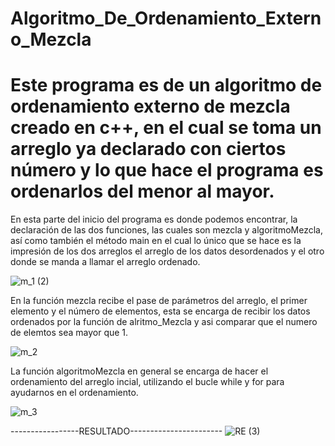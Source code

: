 # Algoritmo_De_Ordenamiento_Externo_Mezcla
# Este programa es de un algoritmo de ordenamiento externo de mezcla creado en c++, en el cual se toma un arreglo ya declarado con ciertos  número y lo  que hace el programa es ordenarlos del menor al mayor.


En esta parte del inicio del programa es donde podemos encontrar, la declaración de las dos funciones, las cuales son mezcla y algoritmoMezcla, así  como también el método main en el cual lo único que se hace es la impresión de los dos arreglos el arreglo de los datos desordenados y el otro donde se manda a llamar el arreglo ordenado.

![m_1 (2)](https://user-images.githubusercontent.com/71079322/97488021-4fe6af00-1923-11eb-878d-e85476582446.png)

En la función mezcla recibe el pase de parámetros del arreglo, el primer elemento y el número de elementos, esta se encarga de recibir los datos ordenados por la función de alritmo_Mezcla y asi comparar que el numero de elemtos sea mayor que 1.

![m_2](https://user-images.githubusercontent.com/71079322/97488516-f763e180-1923-11eb-97b9-a47475699dfa.png)

La función algoritmoMezcla en general se encarga de hacer el ordenamiento del arreglo incial, utilizando el bucle while y for para ayudarnos en el ordenamiento.

![m_3](https://user-images.githubusercontent.com/71079322/97489275-f8e1d980-1924-11eb-8d6c-0ab8156c5717.png)

-----------------RESULTADO-----------------------
![RE (3)](https://user-images.githubusercontent.com/71079322/97490031-efa53c80-1925-11eb-8e42-73db098d6232.png)
